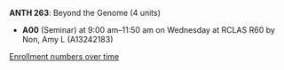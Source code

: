 **ANTH 263**: Beyond the Genome (4 units)

- **A00** (Seminar) at 9:00 am–11:50 am on Wednesday at RCLAS R60 by Non, Amy L (A13242183)

[Enrollment numbers over time](./ANTH263.tsv)
